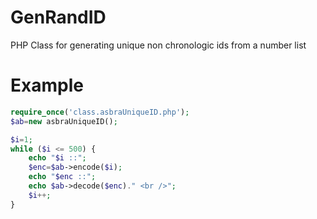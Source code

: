 # GenRandID
PHP Class for generating unique non chronologic ids from a number list

# Example
```php
require_once('class.asbraUniqueID.php');
$ab=new asbraUniqueID();

$i=1;
while ($i <= 500) {
	echo "$i ::"; 
	$enc=$ab->encode($i);
	echo "$enc ::";
	echo $ab->decode($enc)." <br />";
	$i++;
}
```
